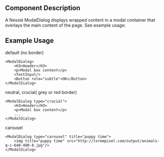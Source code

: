 Component Description
---------------------

A Nessie ModalDialog displays wrapped content in a modal container that overlays the main content of the page. See example usage:


Example Usage
-------------

default (no border)

    <ModalDialog>
        <H3>Header</H3>
        <p>Modal box content</p>
        <TextInput/>
        <Button role="subtle">OK</Button>
    </ModalDialog>

neutral, crucial( grey or red border)

    <ModalDialog type="crucial">
        <H3>Header</H3>
        <p>Modal box content</p>
        ...
    </ModalDialog>


carousel

    <ModalDialog type="carousel" title="puppy time">
        <img title="puppy time" src="http://lorempixel.com/output/animals-q-c-640-480-8.jpg"/>
    </ModalDialog>
